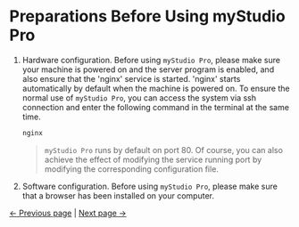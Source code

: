 # Preparations Before Using myStudio Pro



1. Hardware configuration. Before using `myStudio Pro`, please make sure your machine is powered on and the server program is enabled, and also ensure that the 'nginx' service is started. 'nginx' starts automatically by default when the machine is powered on. To ensure the normal use of `myStudio Pro`, you can access the system via ssh connection and enter the following command in the terminal at the same time.
  
   ```bash
   nginx
   ```
   > `myStudio Pro` runs by default on port 80. Of course, you can also achieve the effect of modifying the service running port by modifying the corresponding configuration file.

2. Software configuration. Before using `myStudio Pro`, please make sure that a browser has been installed on your computer.

[← Previous page](./README.md) | [Next page →](./6.5.2-install_uninstall.md)